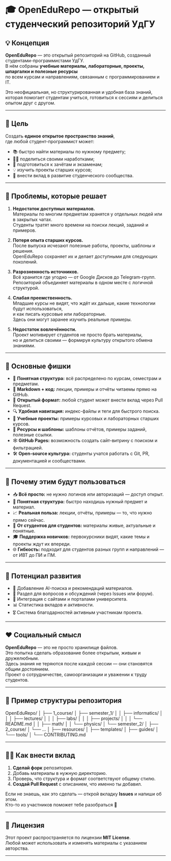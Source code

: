 # 🎓 OpenEduRepo — открытый студенческий репозиторий УдГУ

## 💡 Концепция
**OpenEduRepo** — это открытый репозиторий на GitHub, созданный студентами-программистами УдГУ.  
В нём собраны **учебные материалы, лабораторные, проекты, шпаргалки и полезные ресурсы**  
по всем курсам и направлениям, связанным с программированием и IT.

Это неофициальная, но структурированная и удобная база знаний,  
которая помогает студентам учиться, готовиться к сессиям и делиться опытом друг с другом.

---

## 🚩 Цель
Создать **единое открытое пространство знаний**,  
где любой студент-программист может:

- 📚 быстро найти материалы по нужному предмету;
- 🧑‍💻 поделиться своими наработками;
- 🧾 подготовиться к зачётам и экзаменам;
- 💡 изучить проекты старших курсов;
- 🤝 внести вклад в развитие студенческого сообщества.

---

## 🧩 Проблемы, которые решает

1. **Недостаток доступных материалов.**  
   Материалы по многим предметам хранятся у отдельных людей или в закрытых чатах.  
   Студенты тратят много времени на поиски лекций, заданий и примеров.

2. **Потеря опыта старших курсов.**  
   После выпуска исчезают полезные работы, проекты, шаблоны и решения.  
   OpenEduRepo сохраняет их и делает доступными для следующих поколений.

3. **Разрозненность источников.**  
   Всё хранится где угодно — от Google Дисков до Telegram-групп.  
   Репозиторий объединяет материалы в одном месте с логичной структурой.

4. **Слабая преемственность.**  
   Младшие курсы не видят, что ждёт их дальше, какие технологии будут использоваться,  
   и как писать курсовые или лабораторные.  
   Здесь они могут заранее изучить реальные примеры.

5. **Недостаток вовлечённости.**  
   Проект мотивирует студентов не просто брать материалы,  
   но и делиться своими — формируя культуру открытого обмена знаниями.

---

## 🌟 Основные фишки

- 📂 **Понятная структура:** всё распределено по курсам, семестрам и предметам.  
- 🧾 **Markdown + код:** лекции, примеры и отчёты читаемы прямо на GitHub.  
- 🧠 **Открытый формат:** любой студент может внести вклад через Pull Request.  
- 🔍 **Удобная навигация:** индекс-файлы и теги для быстрого поиска.  
- 📘 **Учебные проекты:** примеры курсовых и лабораторных старших курсов.  
- 🧩 **Ресурсы и шаблоны:** шаблоны отчётов, примеры заданий, полезные ссылки.  
- 🕸 **GitHub Pages:** возможность создать сайт-витрину с поиском и фильтрацией.  
- 🛠 **Open-source культура:** студенты учатся работать с Git, PR, документацией и сообществами.

---

## 💬 Почему этим будут пользоваться

- 📥 **Всё просто:** не нужно логинов или авторизаций — доступ открыт.  
- 🧭 **Понятная структура:** быстро находишь нужный предмет и материал.  
- 📈 **Реальная польза:** лекции, отчёты, примеры — то, что нужно прямо сейчас.  
- 🤝 **От студентов для студентов:** материалы живые, актуальные и понятные.  
- 🎓 **Поддержка новичков:** первокурсники видят, какие темы и проекты ждут их впереди.  
- 🌐 **Гибкость:** подходит для студентов разных групп и направлений — от ИВТ до ПИ и ПМ.

---

## 🔧 Потенциал развития

- 🤖 Добавление AI-поиска и рекомендаций материалов.  
- 💬 Раздел для вопросов и обсуждений (через Issues или форум).  
- 🧩 Интеграция с сайтами и порталами университета.  
- 📊 Статистика вкладов и активности.  
- 🎖 Система благодарностей активным участникам проекта.  

---

## ❤️ Социальный смысл
**OpenEduRepo** — это не просто хранилище файлов.  
Это попытка сделать образование более открытым, живым и дружелюбным.  
Здесь знания не теряются после каждой сессии — они становятся общим достоянием.  
Проект о сотрудничестве, самоорганизации и уважении к труду студентов.  

---

## 📁 Пример структуры репозитория

OpenEduRepo/
│
├── 1_course/
│   ├── semester_1/
│   │   ├── informatics/
│   │   │   ├── lectures/
│   │   │   ├── labs/
│   │   │   ├── projects/
│   │   │   └── README.md
│   │   ├── math/
│   │   └── physics/
│   └── semester_2/
│
├── 2_course/
│   └── ...
│
├── resources/
│   ├── templates/
│   ├── guides/
│   └── tools/
│
└── CONTRIBUTING.md


---

## 🧑‍💻 Как внести вклад

1. **Сделай форк** репозитория.  
2. Добавь материалы в нужную директорию.  
3. Проверь, что структура и формат соответствуют общему стилю.  
4. **Создай Pull Request** с описанием, что именно ты добавил.  

Если не знаешь, как это сделать — открой вкладку **Issues** и напиши об этом.  
Кто-то из участников поможет тебе разобраться 💬

---

## 📜 Лицензия
Этот проект распространяется по лицензии **MIT License**.  
Любой может использовать и изменять материалы с указанием авторства.  

---
